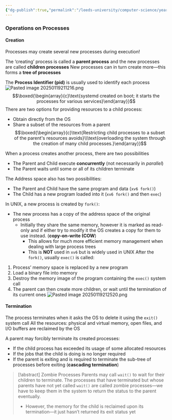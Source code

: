 ```yaml
---
{"dg-publish":true,"permalink":"/leeds-university/computer-science/year-2/operating-systems/revision/w3-processes/p3-process-manipulation/"}
---
```



### Operations on Processes
#### Creation
Processes may create several new processes during execution!

The ‘creating’ process is called a **parent process** and the new processes are called **children processes**
New processes can in turn create more—this forms a **tree of processes**

The **Process Identifier (pid)** is usually used to identify each process
![Pasted image 20250119211216.png](/img/user/Leeds%20University/Computer%20Science/Year%202/Operating%20Systems/Revision/images/Pasted%20image%2020250119211216.png)
$$\boxed{\begin{array}{c}\text{systemd created on boot; it starts the processes for various services}\end{array}}$$
There are two options for providing resources to a child process:
- Obtain directly from the OS
- Share a subset of the resources from a parent
$$\boxed{\begin{array}{c}\text{Restricting child processes to a subset of the parent's resources avoids}\\\text{overloading the system through the creation of many child processes.}\end{array}}$$

When a process creates another process, there are two possibilities
- The Parent and Child execute **concurrently** (not necessarily in *parallel*)
- The Parent waits until some or all of its children terminate

The Address space also has two possibilities:
- The Parent and Child have the same program and data (`xv6 fork()`)
- The Child has a new program loaded into it (`xv6 fork()` and then `exec`)

In UNIX, a new process is created by `fork()`:
- The new process has a copy of the address space of the original process
	- Initially they share the same memory, however it is marked as read-only and if either try to modify it the OS creates a copy for them to use instead. (**copy-on-write (COW**)
		- This allows for much more efficient memory management when dealing with large process trees
		- This is **NOT** used in `xv6` but is widely used in UNIX
After the `fork()`, usually `exec()` is called:
1. Process’ memory space is replaced by a new program
2. Load a binary file into memory
3. Destroy the memory image of the program containing the `exec()` system call
4. The parent can then create more children, or wait until the termination of its current ones
![Pasted image 20250119212520.png](/img/user/Leeds%20University/Computer%20Science/Year%202/Operating%20Systems/Revision/images/Pasted%20image%2020250119212520.png)
#### Termination
The process terminates when it asks the OS to delete it using the `exit()` system call
All the resources: physical and virtual memory, open files, and I/O buffers are reclaimed by the OS

A parent may forcibly terminate its created processes:
- If the child process has exceeded its usage of some allocated resources
- If the jobs that the child is doing is no longer required
- If the parent is exiting and is required to terminate the sub-tree of processes before exiting (**cascading termination**)
>[!abstract] Zombie Processes
>Parents may call `wait()` to wait for their children to terminate. The processes that have terminated but whose parents have not yet called `wait()` are called zombie processes—we have to keep them in the system to return the status to the parent eventually.
>	- However, the memory for the child is reclaimed upon its termination—it just hasn’t returned its exit status yet


